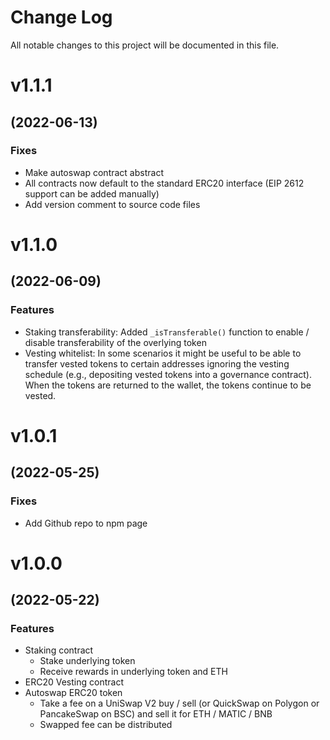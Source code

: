 # Change Log

All notable changes to this project will be documented in this file.

# v1.1.1

## (2022-06-13)

### Fixes

- Make autoswap contract abstract
- All contracts now default to the standard ERC20 interface (EIP 2612 support can be added manually)
- Add version comment to source code files

# v1.1.0

## (2022-06-09)

### Features

- Staking transferability: Added `_isTransferable()` function to enable / disable transferability of the overlying token
- Vesting whitelist: In some scenarios it might be useful to be able to transfer vested tokens to certain addresses ignoring the vesting schedule (e.g., depositing vested tokens into a governance contract). When the tokens are returned to the wallet, the tokens continue to be vested.

# v1.0.1

## (2022-05-25)

### Fixes

- Add Github repo to npm page

# v1.0.0

## (2022-05-22)

### Features

- Staking contract
  - Stake underlying token
  - Receive rewards in underlying token and ETH
- ERC20 Vesting contract
- Autoswap ERC20 token
  - Take a fee on a UniSwap V2 buy / sell (or QuickSwap on Polygon or PancakeSwap on BSC) and sell it for ETH / MATIC / BNB
  - Swapped fee can be distributed
